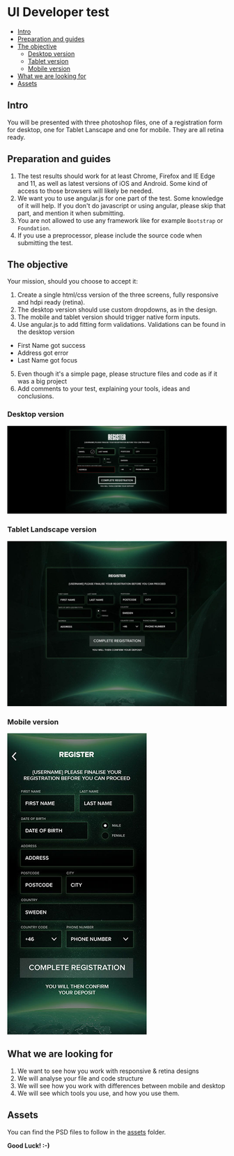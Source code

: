 # UI Developer test

* [Intro](#intro)
* [Preparation and guides](#preparation-and-guides)
* [The objective](#the-objective)
    * [Desktop version](#desktop-version)
    * [Tablet version](#tablet-landscape-version)
    * [Mobile version](#mobile-version)
* [What we are looking for](#what-we-are-looking-for)
* [Assets](#assets)


## Intro
You will be presented with three photoshop files, one of a registration form for desktop, one for Tablet Lanscape and one for mobile. They are all retina ready.

## Preparation and guides
1. The test results should work for at least Chrome, Firefox and IE Edge and 11, as well as latest versions of iOS and Android.
    Some kind of access to those browsers will likely be needed.
2. We want you to use angular.js for one part of the test. Some knowledge of it will help. If you don't do javascript or using angular, please skip that part, and mention it when submitting.
4. You are not allowed to use any framework like for example `Bootstrap` or `Foundation`.
5. If you use a preprocessor, please include the source code when submitting the test.


## The objective
Your mission, should you choose to accept it:

1. Create a single html/css version of the three screens, fully responsive and hdpi ready (retina).
2. The desktop version should use custom dropdowns, as in the design.
3. The mobile and tablet version should trigger native form inputs.
4. Use angular.js to add fitting form validations. Validations can be found in the desktop version

  - First Name got success
  - Address got error
  - Last Name got focus
5. Even though it's a simple page, please structure files and code as if it was a big project
6. Add comments to your test, explaining your tools, ideas and conclusions.

### Desktop version
![Desktop](assets/LONG-SIGNUP-D-2x.jpg)

### Tablet Landscape version
![Tablet Landscape](assets/LONG-SIGNUP-TL-2x.jpg)

### Mobile version
![Mobile](assets/LONG-SIGNUP-M-2x.jpg)

## What we are looking for
1. We want to see how you work with responsive & retina designs
2. We will analyse your file and code structure
3. We will see how you work with differences between mobile and desktop
4. We will see which tools you use, and how you use them.

## Assets
You can find the PSD files to follow in the  [assets](https://github.com/betit/recruitment-cases/tree/master/ui-developer/assets) folder.

**Good Luck! :-)**
